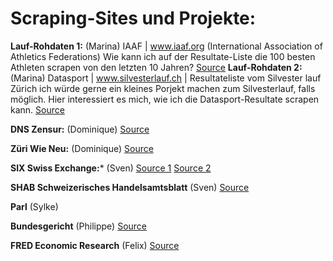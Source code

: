# Scraping-Sites und Projekte:

**Lauf-Rohdaten 1:** (Marina)
IAAF | www.iaaf.org (International Association of Athletics Federations) Wie kann ich auf der Resultate-Liste die 100 besten Athleten scrapen von den letzten 10 Jahren?
[Source](https://www.iaaf.org/records/toplists/sprints/100-metres/outdoor/men/senior/2017)
**Lauf-Rohdaten 2:** (Marina)
Datasport | www.silvesterlauf.ch | Resultateliste vom Silvester lauf Zürich
ich würde gerne ein kleines Porjekt machen zum Silvesterlauf, falls möglich.
Hier interessiert es mich, wie ich die Datasport-Resultate scrapen kann.
[Source](https://services.datasport.com/2016/lauf/silvester/)

**DNS Zensur:** (Dominique)
[Source](https://dnszensur.ch)

**Züri Wie Neu:** (Dominique)
[Source](https://www.zueriwieneu.ch)

**SIX Swiss Exchange:*** (Sven)
[Source 1](https://www.six-exchange-regulation.com/en/home/publications/management-transactions.html)
[Source 2](https://www.six-exchange-regulation.com/en/home/publications/significant-shareholders.html/)

**SHAB Schweizerisches Handelsamtsblatt** (Sven) [Source](https://www.shab.ch/shabforms/COMMON/search/searchForm.jsf?category=HR)

**Parl** (Sylke)

**Bundesgericht** (Philippe)
[Source](https://www.bger.ch/ext/eurospider/live/de/php/clir/http/index_atf.php?lang=de)

**FRED Economic Research** (Felix)
[Source](https://fred.stlouisfed.org)
